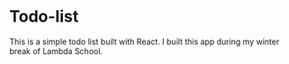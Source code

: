 # Todo-list

This is a simple todo list built with React. I built this app during my winter break of Lambda School.
